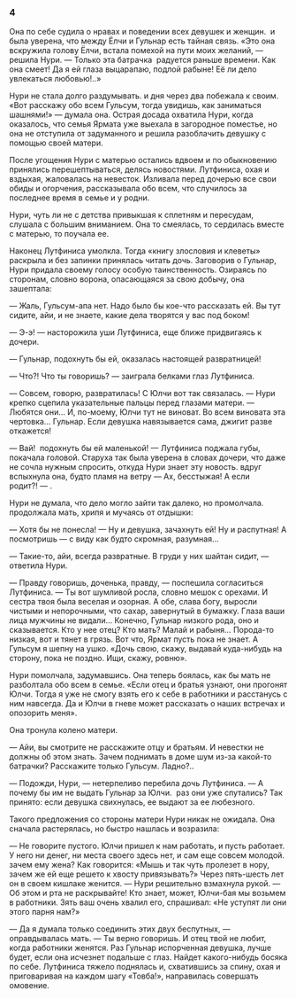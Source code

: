 ### 4


Она по себе судила о нравах и поведении всех девушек и женщин.
 и была уверена, что между Ёлчи и Гульнар есть тайная связь.
«Это она вскружила голову Ёлчи, встала помехой на пути моих желаний, — решила Нури.
— Только эта батрачка
 радуется раньше времени.
Как она смеет!
Да я ей глаза выцарапаю, подлой рабыне!
Её ли дело увлекаться любовью!..»

Нури не стала долго раздумывать.
и дня через два побежала к своим.
«Вот расскажу обо всем Гульсум, тогда увидишь, как заниматься шашнями!» — думала она.
Острая досада охватила Нури, когда оказалось, что семья Ярмата уже выехала в загородное поместье, но она не отступила от задуманного и решила разоблачить девушку с помощью своей матери.

После угощения Нури с матерью остались вдвоем и по обыкновению принялись перешептываться, делясь новостями.
Лутфиниса, охая и вздыхая, жаловалась на невесток.
Изливала перед дочерью все свои обиды и огорчения, рассказывала обо всем, что случилось за последнее время в семье и у родни.

Нури, чуть ли не с детства привыкшая к сплетням и пересудам, слушала с большим вниманием.
Она то смеялась, то сердилась вместе с матерью, то поучала ее.

Наконец Лутфиниса умолкла.
Тогда «книгу злословия и клеветы» раскрыла и без запинки принялась читать дочь.
Заговорив о Гульнар, Нури придала своему голосу особую таинственность.
Озираясь по сторонам, словно ворона, опасающаяся за свою добычу, она зашептала:

— Жаль, Гульсум-апа нет.
Надо было бы кое-что рассказать ей.
Вы тут сидите, айи, и не знаете, какие дела творятся у вас под боком!

— Э-э! — насторожила уши Лутфиниса, еще ближе придвигаясь к дочери.

— Гульнар, подохнуть бы ей, оказалась настоящей развратницей!

— Что?! Что ты говоришь? — заиграла белками глаз Лутфиниса.

— Совсем, говорю, развратилась!
С Юлчи вот так связалась. — Нури крепко сцепила указательные пальцы перед глазами матери.
— Любятся они…
И, по-моему, Юлчи тут не виноват. Во всем виновата эта чертовка… Гульнар.
Если девушка навязывается сама, джигит разве откажется!


— Вай!
 подохнуть бы ей маленькой! — Лутфиниса поджала губы, покачала головой.
Старуха так была уверена в словах дочери, что даже не сочла нужным спросить, откуда Нури знает эту новость.
вдруг вспыхнула она, будто пламя на ветру
— Ах, бесстыжая!
А если родит?! — .

Нури не думала, что дело могло зайти так далеко, но промолчала.
продолжала мать, хрипя и мучаясь от отдышки:

— Хотя бы не понесла!
— Ну и девушка, зачахнуть ей!
Ну и распутная!
А посмотришь — с виду как будто скромная, разумная…


— Такие-то, айи, всегда развратные. В груди у них шайтан сидит, — ответила Нури.

— Правду говоришь, доченька, правду, — поспешила согласиться Лутфиниса.
— Ты вот шумливой росла, словно мешок с орехами.
И сестра твоя была веселая и озорная.
А обе, слава богу, выросли чистыми и непорочными, что сахар, завернутый в бумажку.
Глаза ваши лица мужчины не видали…
Конечно, Гульнар низкого рода, оно и сказывается.
Кто у нее отец?
Кто мать?
Малай и рабыня…
Порода-то низкая, вот и тянет в грязь.
Вот что, Ярмат пусть пока не знает.
А Гульсум я шепну на ушко.
«Дочь свою, скажу, выдавай куда-нибудь на сторону, пока не поздно. Ищи, скажу, ровню».

Нури помолчала, задумавшись.
Она теперь боялась, как бы мать не разболтала обо всем в семье. «Если отец и братья узнают, они прогонят Юлчи.
Тогда я уже не смогу взять его к себе в работники и расстанусь с ним навсегда.
Да и Юлчи в гневе может рассказать о наших встречах и опозорить меня».

Она тронула колено матери.

— Айи, вы смотрите не расскажите отцу и братьям.
И невестки не должны об этом знать.
Зачем поднимать в доме шум из-за какой-то батрачки?
Расскажите только Гульсум.
Ладно?..

— Подожди, Нури, — нетерпеливо перебила дочь Лутфиниса.
— А почему бы им не выдать Гульнар за Юлчи.
 раз они уже спутались?
Так принято: если девушка свихнулась, ее выдают за ее любезного.

Такого предложения со стороны матери Нури никак не ожидала.
Она сначала растерялась, но быстро нашлась и возразила:

— Не говорите пустого.
Юлчи пришел к нам работать, и пусть работает.
У него ни денег, ни места своего здесь нет, и сам еще совсем молодой.
зачем ему жена?
Как говорится:
«Мышь и так чуть пролезет в нору, зачем же ей еще решето к хвосту привязывать?» Через пять-шесть лет он в своем кишлаке женится. — Нури решительно взмахнула рукой.
— Об этом и рта не раскрывайте!
Кто знает, может, Юлчи-бая мы возьмем в работники. Зять ваш очень хвалил его, спрашивал:
«Не уступят ли они этого парня нам?»

— Да я думала только соединить этих двух беспутных, — оправдывалась мать.
— Ты верно говоришь.
И отец твой не любит, когда работники женятся.
Раз Гульнар испорченная девушка, лучше будет, если она исчезнет подальше с глаз.
Найдет какого-нибудь босяка по себе. Лутфиниса тяжело поднялась и, схватившись за спину, охая и приговаривая на каждом шагу «Товба!», направилась совершать омовение.
